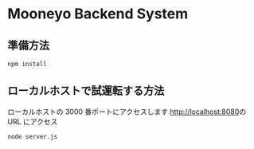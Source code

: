 # Mooneyo Backend System

## 準備方法

```bash
npm install
```

## ローカルホストで試運転する方法

ローカルホストの 3000 番ポートにアクセスします
[http://localhost:8080](http://localhost:8080)の URL にアクセス

```bash
node server.js
```
